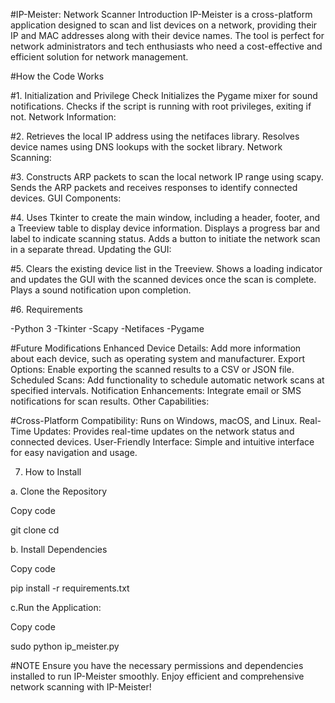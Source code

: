 #IP-Meister: Network Scanner
Introduction
IP-Meister is a cross-platform application designed to scan and list devices on a network, providing their IP and MAC addresses along with their device names. The tool is perfect for network administrators and tech enthusiasts who need a cost-effective and efficient solution for network management.

#How the Code Works

#1. Initialization and Privilege Check
Initializes the Pygame mixer for sound notifications.
Checks if the script is running with root privileges, exiting if not.
Network Information:

#2. Retrieves the local IP address using the netifaces library.
Resolves device names using DNS lookups with the socket library.
Network Scanning:

#3. Constructs ARP packets to scan the local network IP range using scapy.
Sends the ARP packets and receives responses to identify connected devices.
GUI Components:

#4. Uses Tkinter to create the main window, including a header, footer, and a Treeview table to display device information.
Displays a progress bar and label to indicate scanning status.
Adds a button to initiate the network scan in a separate thread.
Updating the GUI:

#5. Clears the existing device list in the Treeview.
Shows a loading indicator and updates the GUI with the scanned devices once the scan is complete.
Plays a sound notification upon completion.

#6. Requirements

-Python 3
-Tkinter
-Scapy
-Netifaces
-Pygame

#Future Modifications
Enhanced Device Details: Add more information about each device, such as operating system and manufacturer.
Export Options: Enable exporting the scanned results to a CSV or JSON file.
Scheduled Scans: Add functionality to schedule automatic network scans at specified intervals.
Notification Enhancements: Integrate email or SMS notifications for scan results.
Other Capabilities:

#Cross-Platform Compatibility: Runs on Windows, macOS, and Linux.
Real-Time Updates: Provides real-time updates on the network status and connected devices.
User-Friendly Interface: Simple and intuitive interface for easy navigation and usage.


7. How to Install

a. Clone the Repository

Copy code

git clone <GitHub Repository URL>
cd <Repository Directory>

b. Install Dependencies

Copy code

pip install -r requirements.txt

c.Run the Application:

Copy code

sudo python ip_meister.py


#NOTE
Ensure you have the necessary permissions and dependencies installed to run IP-Meister smoothly. Enjoy efficient and comprehensive network scanning with IP-Meister!
